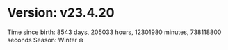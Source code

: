 # Version: v23.4.20
Time since birth: 8543 days, 205033 hours, 12301980 minutes, 738118800 seconds
Season: Winter ❄️
